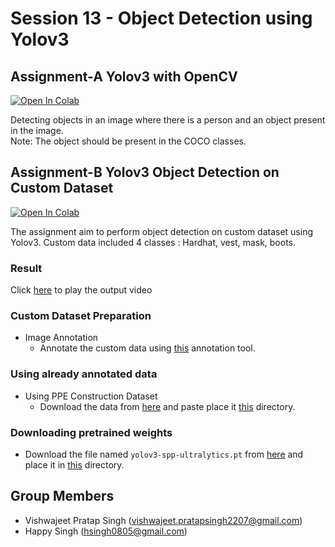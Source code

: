 # Session 13 - Object Detection using Yolov3

## Assignment-A Yolov3 with OpenCV

[![Open In Colab](https://colab.research.google.com/assets/colab-badge.svg)](https://colab.research.google.com/drive/1CvEqLpFofINODcuPut8sEQpCYtdzUU6S?usp=sharing)

Detecting objects in an image where there is a person and an object present in the image.<br>
Note: The object should be present in the COCO classes.




## Assignment-B Yolov3 Object Detection on Custom Dataset

[![Open In Colab](https://colab.research.google.com/assets/colab-badge.svg)](https://colab.research.google.com/drive/1wkNBudlLV7NKsz4oBAuP1f4XaUOJpw-d?usp=sharing)

The assignment aim to perform object detection on custom dataset using Yolov3.
Custom data included 4 classes : Hardhat, vest, mask, boots.

### Result

Click [here](https://youtu.be/L2peHJ240pw) to play the output video


### Custom Dataset Preparation

- Image Annotation
    - Annotate the custom data using [this](https://github.com/miki998/YoloV3_Annotation_Tool) annotation tool.

### Using already annotated data


- Using PPE Construction Dataset
    - Download the data from [here](https://drive.google.com/drive/folders/1qlf7LwCtulLHC71MrHg8RZUbVR5PJcFw?usp=sharing) and paste place it [this](YoloV3/data) directory.

### Downloading pretrained weights

- Download the file named `yolov3-spp-ultralytics.pt` from [here](https://drive.google.com/open?id=1LezFG5g3BCW6iYaV89B2i64cqEUZD7e0) and place it in [this](YoloV3/weights) directory.

## Group Members
- Vishwajeet Pratap Singh (vishwajeet.pratapsingh2207@gmail.com)
- Happy Singh (hsingh0805@gmail.com)
